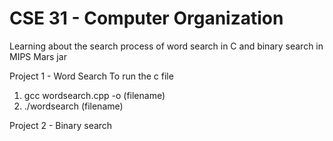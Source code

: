 # CSE 31 - Computer Organization
Learning about the search process of word search in C and binary search in MIPS Mars jar

Project 1 - Word Search
  To run the c file          
   1. gcc wordsearch.cpp -o (filename)
   2. ./wordsearch (filename)

Project 2 - Binary search
